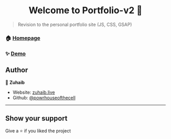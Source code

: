 <h1 align="center">Welcome to Portfolio-v2 👋</h1>
<p>
</p>

> Revision to the personal portfolio site (JS, CSS, GSAP)

### 🏠 [Homepage](https://zuhaib.me)

### ✨ [Demo](https://zuhaib.me)

## Author

👤 **Zuhaib**

-  Website: [zuhaib.live](https://zuhaib.me)
-  Github: [@powrhouseofthecell](https://github.com/powrhouseofthecell)

---

## Show your support

Give a ⭐️ if you liked the project
